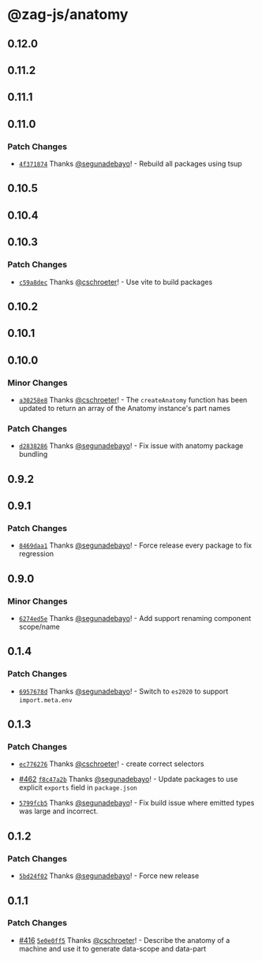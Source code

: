 # @zag-js/anatomy

## 0.12.0

## 0.11.2

## 0.11.1

## 0.11.0

### Patch Changes

- [`4f371874`](https://github.com/chakra-ui/zag/commit/4f3718742dc88a2cd8726bdd889c9bbde94f5bce) Thanks
  [@segunadebayo](https://github.com/segunadebayo)! - Rebuild all packages using tsup

## 0.10.5

## 0.10.4

## 0.10.3

### Patch Changes

- [`c59a8dec`](https://github.com/chakra-ui/zag/commit/c59a8dec15ab57d218823bfe7af6d723972be6c7) Thanks
  [@cschroeter](https://github.com/cschroeter)! - Use vite to build packages

## 0.10.2

## 0.10.1

## 0.10.0

### Minor Changes

- [`a30258e8`](https://github.com/chakra-ui/zag/commit/a30258e8137bfba5811471919e463b79039848b6) Thanks
  [@cschroeter](https://github.com/cschroeter)! - The `createAnatomy` function has been updated to return an array of
  the Anatomy instance's part names

### Patch Changes

- [`d2838286`](https://github.com/chakra-ui/zag/commit/d2838286fc13acae3f0818653d5feee982703f23) Thanks
  [@segunadebayo](https://github.com/segunadebayo)! - Fix issue with anatomy package bundling

## 0.9.2

## 0.9.1

### Patch Changes

- [`8469daa1`](https://github.com/chakra-ui/zag/commit/8469daa15fd7f2c0a80869a8715b0342bd3c355f) Thanks
  [@segunadebayo](https://github.com/segunadebayo)! - Force release every package to fix regression

## 0.9.0

### Minor Changes

- [`6274ed5e`](https://github.com/chakra-ui/zag/commit/6274ed5e460400ef7038d2b3b6c1f0ce679ca649) Thanks
  [@segunadebayo](https://github.com/segunadebayo)! - Add support renaming component scope/name

## 0.1.4

### Patch Changes

- [`6957678d`](https://github.com/chakra-ui/zag/commit/6957678d2f00f4d219e791dffed91446e64211e7) Thanks
  [@segunadebayo](https://github.com/segunadebayo)! - Switch to `es2020` to support `import.meta.env`

## 0.1.3

### Patch Changes

- [`ec776276`](https://github.com/chakra-ui/zag/commit/ec77627603f310ca34a659bc250cdcf819a17b91) Thanks
  [@cschroeter](https://github.com/cschroeter)! - create correct selectors

- [#462](https://github.com/chakra-ui/zag/pull/462)
  [`f8c47a2b`](https://github.com/chakra-ui/zag/commit/f8c47a2b4442bfadc4d98315a8c1ac4aa4020822) Thanks
  [@segunadebayo](https://github.com/segunadebayo)! - Update packages to use explicit `exports` field in `package.json`

- [`5799fcb5`](https://github.com/chakra-ui/zag/commit/5799fcb520a7956dc7ef1a9bc7aaa8dff85fa592) Thanks
  [@segunadebayo](https://github.com/segunadebayo)! - Fix build issue where emitted types was large and incorrect.

## 0.1.2

### Patch Changes

- [`5bd24f02`](https://github.com/chakra-ui/zag/commit/5bd24f02fcab355f7df8a2d5cea3b155155380f8) Thanks
  [@segunadebayo](https://github.com/segunadebayo)! - Force new release

## 0.1.1

### Patch Changes

- [#416](https://github.com/chakra-ui/zag/pull/416)
  [`5e0e0ff5`](https://github.com/chakra-ui/zag/commit/5e0e0ff57c15c173bbf5f38e4e0dac117b47739b) Thanks
  [@cschroeter](https://github.com/cschroeter)! - Describe the anatomy of a machine and use it to generate data-scope
  and data-part

